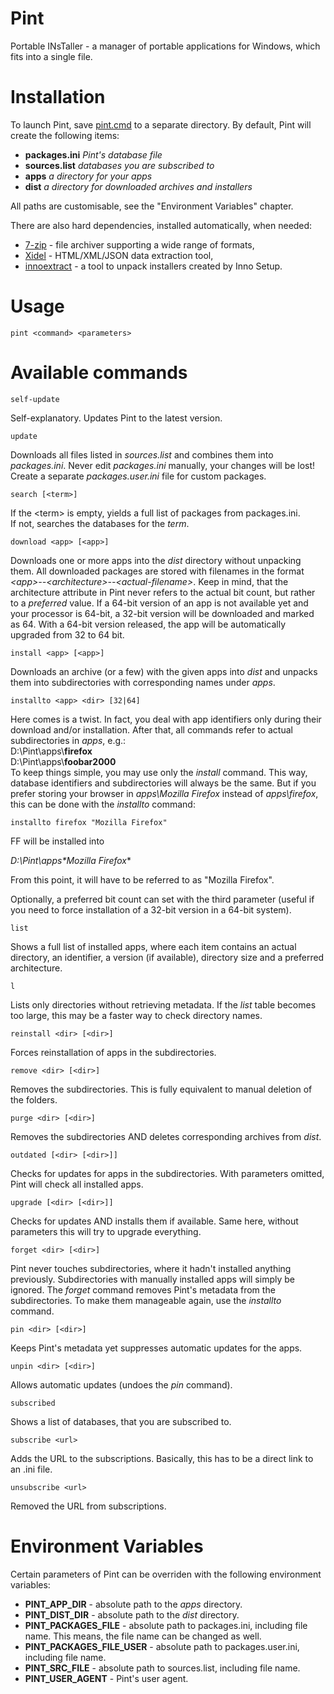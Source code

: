 # Pint
Portable INsTaller - a manager of portable applications for Windows, which fits into a single file.

# Installation
To launch Pint, save [pint.cmd](https://github.com/vensko/pint/raw/master/pint.cmd) to a separate directory. By default, Pint will create the following items:
- **packages.ini** *Pint's database file*
- **sources.list** *databases you are subscribed to*
- **apps** *a directory for your apps*
- **dist** *a directory for downloaded archives and installers*  

All paths are customisable, see the "Environment Variables" chapter.  
  
There are also hard dependencies, installed automatically, when needed:
- [7-zip](http://www.7-zip.org/) - file archiver supporting a wide range of formats,
- [Xidel](http://www.videlibri.de/xidel.html) - HTML/XML/JSON data extraction tool,
- [innoextract](http://constexpr.org/innoextract/) - a tool to unpack installers created by Inno Setup.

# Usage
```
pint <command> <parameters>
```

# Available commands
```
self-update
```
Self-explanatory. Updates Pint to the latest version.
```
update
```
Downloads all files listed in *sources.list* and combines them into *packages.ini*. Never edit *packages.ini* manually, your changes will be lost! Create a separate *packages.user.ini* file for custom packages.
```
search [<term>]
```
If the &lt;term&gt; is empty, yields a full list of packages from packages.ini.  
If not, searches the databases for the *term*.
```
download <app> [<app>]
```
Downloads one or more apps into the *dist* directory without unpacking them. All downloaded packages are stored with filenames in the format *&lt;app&gt;--&lt;architecture&gt;--&lt;actual-filename&gt;*. Keep in mind, that the architecture attribute in Pint never refers to the actual bit count, but rather to a *preferred* value. If a 64-bit version of an app is not available yet and your processor is 64-bit, a 32-bit version will be downloaded and marked as 64. With a 64-bit version released, the app will be automatically upgraded from 32 to 64 bit.
```
install <app> [<app>]
```
Downloads an archive (or a few) with the given apps into *dist* and unpacks them into subdirectories with corresponding names under *apps*.
```
installto <app> <dir> [32|64]
```
Here comes is a twist. In fact, you deal with app identifiers only during their download and/or installation. After that, all commands refer to actual subdirectories in *apps*, e.g.:  
D:\Pint\apps\\**firefox**  
D:\Pint\apps\\**foobar2000**  
To keep things simple, you may use only the *install* command. This way, database identifiers and subdirectories will always be the same. But if you prefer storing your browser in *apps\Mozilla Firefox* instead of *apps\firefox*, this can be done with the *installto* command:
```
installto firefox "Mozilla Firefox"
```
FF will be installed into  

*D:\Pint\apps\**Mozilla Firefox***  

From this point, it will have to be referred to as "Mozilla Firefox".  

Optionally, a preferred bit count can set with the third parameter (useful if you need to force installation of a 32-bit version in a 64-bit system).
```
list
```
Shows a full list of installed apps, where each item contains an actual directory, an identifier, a version (if available), directory size and a preferred architecture.
```
l
```
Lists only directories without retrieving metadata. If the *list* table becomes too large, this may be a faster way to check directory names.
```
reinstall <dir> [<dir>]
```
Forces reinstallation of apps in the subdirectories.
```
remove <dir> [<dir>]
```
Removes the subdirectories. This is fully equivalent to manual deletion of the folders.
```
purge <dir> [<dir>]
```
Removes the subdirectories AND deletes corresponding archives from *dist*.
```
outdated [<dir> [<dir>]]
```
Checks for updates for apps in the subdirectories. With parameters omitted, Pint will check all installed apps.
```
upgrade [<dir> [<dir>]]
```
Checks for updates AND installs them if available. Same here, without parameters this will try to upgrade everything.
```
forget <dir> [<dir>]
```
Pint never touches subdirectories, where it hadn't installed anything previously. Subdirectories with manually installed apps will simply be ignored. The *forget* command removes Pint's metadata from the subdirectories. To make them manageable again, use the *installto* command.
```
pin <dir> [<dir>]
```
Keeps Pint's metadata yet suppresses automatic updates for the apps.
```
unpin <dir> [<dir>]
```
Allows automatic updates (undoes the *pin* command).
```
subscribed
```
Shows a list of databases, that you are subscribed to.
```
subscribe <url>
```
Adds the URL to the subscriptions. Basically, this has to be a direct link to an .ini file.
```
unsubscribe <url>
```
Removed the URL from subscriptions.

# Environment Variables
Certain parameters of Pint can be overriden with the following environment variables:
 - **PINT_APP_DIR** - absolute path to the *apps* directory.
 - **PINT_DIST_DIR** - absolute path to the *dist* directory.
 - **PINT_PACKAGES_FILE** - absolute path to packages.ini, including file name. This means, the file name can be changed as well.
 - **PINT_PACKAGES_FILE_USER** - absolute path to packages.user.ini, including file name.
 - **PINT_SRC_FILE** - absolute path to sources.list, including file name.
 - **PINT_USER_AGENT** - Pint's user agent.